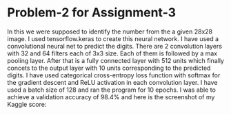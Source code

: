 # Problem-2 for Assignment-3
In this we were supposed to identify the number from the a given 28x28 image. I used tensorflow.keras to create this neural network. 
I have used a convolutional neural net to predict the digits. There are 2 convolution layers with 32 and 64 filters each of 3x3 size. Each of them is followed by a max pooling layer. 
After that is a fully connected layer with 512 units which finally concets to the output layer with 10 units corresponding to the predicted digits.
I have used categorical cross-entropy loss function with softmax for the gradient descent and ReLU activation in each convolution layer.
I have used a batch size of 128 and ran the program for 10 epochs. I was able to achieve a validation accuracy of 98.4% and here is the screenshot of my Kaggle score:
